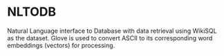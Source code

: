 # NLTODB

Natural Language interface to Database with data retrieval using WikiSQL as the dataset.
Glove is used to convert ASCII to its corresponding word embeddings (vectors) for processing.
